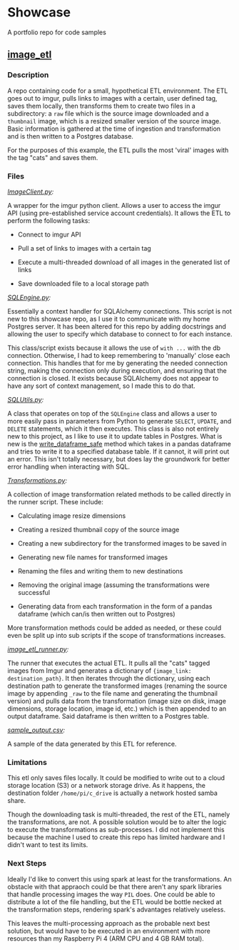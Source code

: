 # Showcase
A portfolio repo for code samples

## [image_etl](image_etl/)

### Description
A repo containing code for a small, hypothetical ETL environment. The ETL goes out to imgur, pulls links to images with a certain, user defined tag, saves them locally, then transforms them to create two files in a subdirectory: a `raw` file which is the source image downloaded and a `thumbnail` image, which is a resized smaller version of the source image. Basic information is gathered at the time of ingestion and transformation and is then written to a Postgres database.

For the purposes of this example, the ETL pulls the most 'viral' images with the tag "cats" and saves them.

### Files

*[ImageClient.py](image_etl/ImageClient.py):*

A wrapper for the imgur python client. Allows a user to access the imgur API (using pre-established service account credentials). It allows the ETL to perform the following tasks:

* Connect to imgur API

* Pull a set of links to images with a certain tag

* Execute a multi-threaded download of all images in the generated list of links

* Save downloaded file to a local storage path


*[SQLEngine.py](image_etl/SQLEngine.py):*

Essentially a context handler for SQLAlchemy connections. This script is not new to this showcase repo, as I use it to communicate with my home Postgres server. It has been altered for this repo by adding docstrings and allowing the user to specify which database to connect to for each instance. 

This class/script exists because it allows the use of `with ...` with the db connection. Otherwise, I had to keep remembering to 'manually' close each connection. This handles that for me by generating the needed connection string, making the connection only during execution, and ensuring that the connection is closed. It exists because SQLAlchemy does not appear to have any sort of context management, so I made this to do that.


*[SQLUtils.py](image_etl/SQLUtils.py):*

A class that operates on top of the `SQLEngine` class and allows a user to more easily pass in parameters from Python to generate `SELECT`, `UPDATE`, and `DELETE` statements, which it then executes. This class is also not entirely new to this project, as I like to use it to update tables in Postgres. What is new is the [write_dataframe_safe](image_etl/SQLUtils.py#write_dataframe_safe) method which takes in a pandas dataframe and tries to write it to a specified database table. If it cannot, it will print out an error. This isn't totally necessary, but does lay the groundwork for better error handling when interacting with SQL.

*[Transformations.py](image_etl/Transformations.py):*

A collection of image transformation related methods to be called directly in the runner script. These include:

* Calculating image resize dimensions

* Creating a resized thumbnail copy of the source image

* Creating a new subdirectory for the transformed images to be saved in

* Generating new file names for transformed images

* Renaming the files and writing them to new destinations

* Removing the original image (assuming the transformations were successful

* Generating data from each transformation in the form of a pandas dataframe (which can/is then  written out to Postgres)

More transformation methods could be added as needed, or these could even be split up into sub scripts if the scope of transformations increases.

*[image_etl_runner.py](image_etl/image_etl_runner.py):*

The runner that executes the actual ETL. It pulls all the "cats" tagged images from Imgur and generates a dictionary of `{image_link: destination_path}`. It then iterates through the dictionary, using each destination path to generate the transformed images (renaming the source image by appending `_raw` to the file name and generating the thumbnail version) and pulls data from the transformation (image size on disk, image dimensions, storage location, image id, etc.) which is then appended to an output dataframe. Said dataframe is then written to a Postgres table.

*[sample_output.csv](image_etl/sample_output.csv):*

A sample of the data generated by this ETL for reference.


### Limitations

This etl only saves files locally. It could be modified to write out to a cloud storage location (S3) or a network storage drive. As it happens, the destination folder `/home/pi/c_drive` is actually a network hosted samba share.

Though the downloading task is multi-threaded, the rest of the ETL, namely the transformations, are not. A possible solution would be to alter the logic to execute the transformations as sub-processes. I did not implement this because the machine I used to create this repo has limited hardware and I didn't want to test its limits.


### Next Steps

Ideally I'd like to convert this using spark at least for the transformations. An obstacle with that appraoch could be that there aren't any spark libraries that handle processing images the way `PIL` does. One could be able to distribute a lot of the file handling, but the ETL would be bottle necked at the transformation steps, rendering spark's advantages relatively useless.

This leaves the multi-processing approach as the probable next best solution, but would have to be executed in an environment with more resources than my Raspberry Pi 4 (ARM CPU and 4 GB RAM total).

